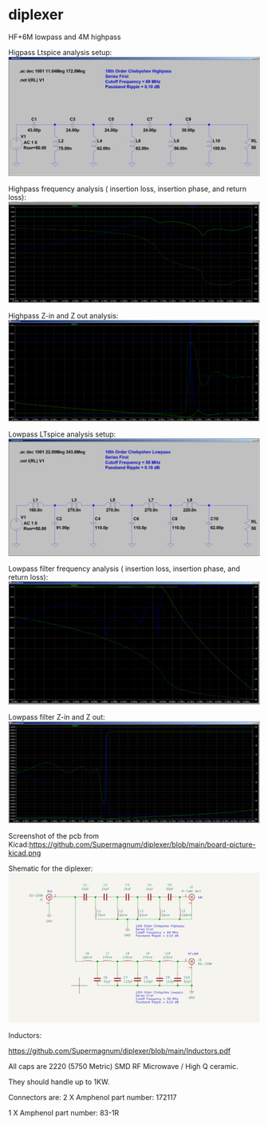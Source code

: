 # diplexer
HF+6M lowpass and 4M highpass

Higpass Ltspice analysis setup:
![highpass-parts.png](highpass-parts.png)

Highpass frequency analysis ( insertion loss, insertion phase, and return loss):
![highpass.png](highpass.png)

Highpass Z-in and Z out analysis:
![highpass-imp.png](highpass-imp.png)


Lowpass LTspice analysis setup:
![lowpassfilter-parts.png](lowpassfilter-parts.png)

Lowpass filter frequency analysis ( insertion loss, insertion phase, and return loss):
![lowpassfilter.png](lowpassfilter.png)

Lowpass filter Z-in and Z out:
![lowpassfilter-Z.png](lowpassfilter-Z.png)

Screenshot of the pcb from Kicad:https://github.com/Supermagnum/diplexer/blob/main/board-picture-kicad.png


Shematic for the diplexer:
![schematic.png](schematic.png)

Inductors:

https://github.com/Supermagnum/diplexer/blob/main/Inductors.pdf

All caps are 2220 (5750 Metric) SMD RF Microwave / High Q ceramic.

They should handle up to 1KW.

Connectors are:
2 X Amphenol part number: 	172117

1 X Amphenol part number: 	83-1R



